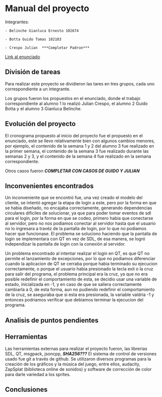 # Manual del proyecto

Integrantes:

	- Belinche Gianluca Ernesto 102674
	
	- Botta Guido Tomas 102103
	
	- Crespo Julian  ***Completar Padron***
	
[Link al enunciado]() 	

## División de tareas

Para realizar este proyecto se dividieron las tares en tres grupos, cada uno correspondiente a un integrante.

Los grupos fueron los propuestos en el enunciado, donde el trabajo correspondiente al alumno 1 lo realizó Julian Crespo, el alumno 2 Guido Botta y el alumno 3 Gianluca Belinche.

## Evolución del proyecto

El cronograma propuesto al inicio del proyecto fue el propuesto en el enunciado, este se llevo relativamente bien con algunos cambios menores, por ejemplo, el contenido de la semana 1 y 2 del alumno 3 fue realizado en la primer semana,
el contenido de la semana 3 fue realizado durante las semanas 2 y 3, y el contenido de la semana 4 fue realizado en la semana correspondiente.

Otros casos fueron ***COMPLETAR CON CASOS DE GUIDO Y JULIAN***

## Inconvenientes encontrados

Un inconveniente que se encontró fue, una vez creado el modelo del cliente, se intentó agregar la etapa de login a este, pero por la forma en que se habia diseñado, no encajaba correctamente, generando dependencias circulares dificiles de solucionar, ya que para poder tomar eventos de sdl para el login, por la forma en que se codeo, primero habia que conectarse al servidor, pero no nos podiamos conectar al servidor hasta que el usuario no lo ingresara a travéz de la pantalla de login, por lo que no podiamos hacer que funcionase.
El problema se soluciono haciendo que la pantalla de login se implementara con QT en vez de SDL, de esa manera, se logró independizar la pantalla de login con la conexión al servidor.

Un problema encontrado al intentar realizar el login en QT, es que QT no permite el lanzamiento de excepciones, por lo que no podiamos diferenciar cuando la aplicacion de QT se cerraba porque habia terminado su ejecucion correctamente, o porque el usuario habia presionado la tecla exit o la cruz para salir del programa, el problema principal era la cruz, ya que no era posible redefinir el comportamiento de esta, se decidio usar una variable de estado, inicializada en -1, y en caso de que se saliera correctamente cambiarla a 0, de esta forma, aun no pudiendo redefinir el comportamiento de la cruz, se aseguraba que si esta era presionada, la variable valdria -1 y entonces podriamos verificar que debiamos terminar la ejecucion del programa.

## Analisis de puntos pendientes

## Herramientas

Las herramientas externas para realizar el proyecto fueron, las librerias SDL, QT, msgpack, jsoncpp, ***SHA256???***
El sistema de control de versiones usado fue git a través de github.
Se utilizaron diversos programas para la creación de los gráficos y la música del juego, entre ellos, audacity, ZapSplat (biblioteca online de sonidos) y software de corrección de color para darle variedad a los sprites.

## Conclusiones
